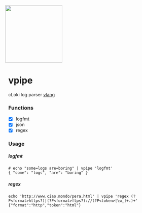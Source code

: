 <img src='https://user-images.githubusercontent.com/1423657/147935343-598c7dfd-1412-4bad-9ac6-636994810443.png' style="margin-left:-10px" width=180>

# vpipe
cLoki log parser [vlang](https://vlang.io/)


### Functions
- [x] logfmt
- [x] json
- [x] regex

### Usage
##### logfmt
```
# echo "some=logs are=boring" | vpipe 'logfmt'
{ "some": "logs", "are": "boring" }
```
##### regex
```
echo 'http://www.ciao.mondo/pera.html' | vpipe 'regex (?P<format>https?)|(?P<format>ftps?)://(?P<token>[\w_]+.)+'
{"format":"http","token":"html"}
```
